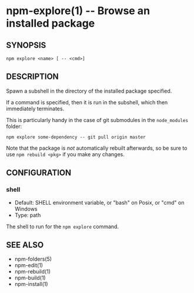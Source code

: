 npm-explore(1) -- Browse an installed package
=============================================


































































<extoc></extoc>

## SYNOPSIS

    npm explore <name> [ -- <cmd>]

## DESCRIPTION

Spawn a subshell in the directory of the installed package specified.

If a command is specified, then it is run in the subshell, which then
immediately terminates.

This is particularly handy in the case of git submodules in the
`node_modules` folder:

    npm explore some-dependency -- git pull origin master

Note that the package is *not* automatically rebuilt afterwards, so be
sure to use `npm rebuild <pkg>` if you make any changes.

## CONFIGURATION

### shell

* Default: SHELL environment variable, or "bash" on Posix, or "cmd" on
  Windows
* Type: path

The shell to run for the `npm explore` command.

## SEE ALSO

* npm-folders(5)
* npm-edit(1)
* npm-rebuild(1)
* npm-build(1)
* npm-install(1)
